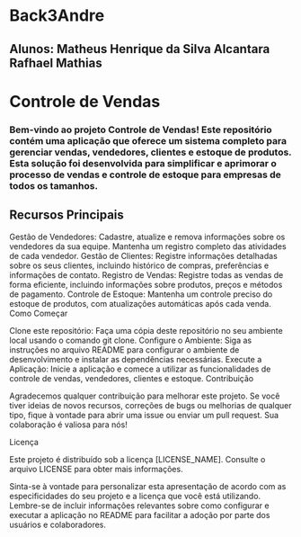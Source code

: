 # Back3Andre
<h2>
  Alunos: Matheus Henrique da Silva Alcantara <br>
          Rafhael Mathias
</h2>

<h1>Controle de Vendas</h1>

<h3>Bem-vindo ao projeto Controle de Vendas! Este repositório contém uma aplicação que oferece um sistema completo para gerenciar vendas, vendedores, clientes e estoque de produtos. Esta solução foi desenvolvida para simplificar e aprimorar o processo de vendas e controle de estoque para empresas de todos os tamanhos.</h3>

<h2>Recursos Principais</h2>

Gestão de Vendedores: Cadastre, atualize e remova informações sobre os vendedores da sua equipe. Mantenha um registro completo das atividades de cada vendedor.
Gestão de Clientes: Registre informações detalhadas sobre os seus clientes, incluindo histórico de compras, preferências e informações de contato.
Registro de Vendas: Registre todas as vendas de forma eficiente, incluindo informações sobre produtos, preços e métodos de pagamento.
Controle de Estoque: Mantenha um controle preciso do estoque de produtos, com atualizações automáticas após cada venda.
Como Começar

Clone este repositório: Faça uma cópia deste repositório no seu ambiente local usando o comando git clone.
Configure o Ambiente: Siga as instruções no arquivo README para configurar o ambiente de desenvolvimento e instalar as dependências necessárias.
Execute a Aplicação: Inicie a aplicação e comece a utilizar as funcionalidades de controle de vendas, vendedores, clientes e estoque.
Contribuição

Agradecemos qualquer contribuição para melhorar este projeto. Se você tiver ideias de novos recursos, correções de bugs ou melhorias de qualquer tipo, fique à vontade para abrir uma issue ou enviar um pull request. Sua colaboração é valiosa para nós!

Licença

Este projeto é distribuído sob a licença [LICENSE_NAME]. Consulte o arquivo LICENSE para obter mais informações.

Sinta-se à vontade para personalizar esta apresentação de acordo com as especificidades do seu projeto e a licença que você está utilizando. Lembre-se de incluir informações relevantes sobre como configurar e executar a aplicação no README para facilitar a adoção por parte dos usuários e colaboradores.

